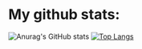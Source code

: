 # My github stats:

![Anurag's GitHub stats](https://github-readme-stats.vercel.app/api?username=DorianLudm&show_icons=true&theme=tokyonight) [![Top Langs](https://github-readme-stats.vercel.app/api/top-langs/?username=DorianLudm)](https://github.com/anuraghazra/github-readme-stats)  
